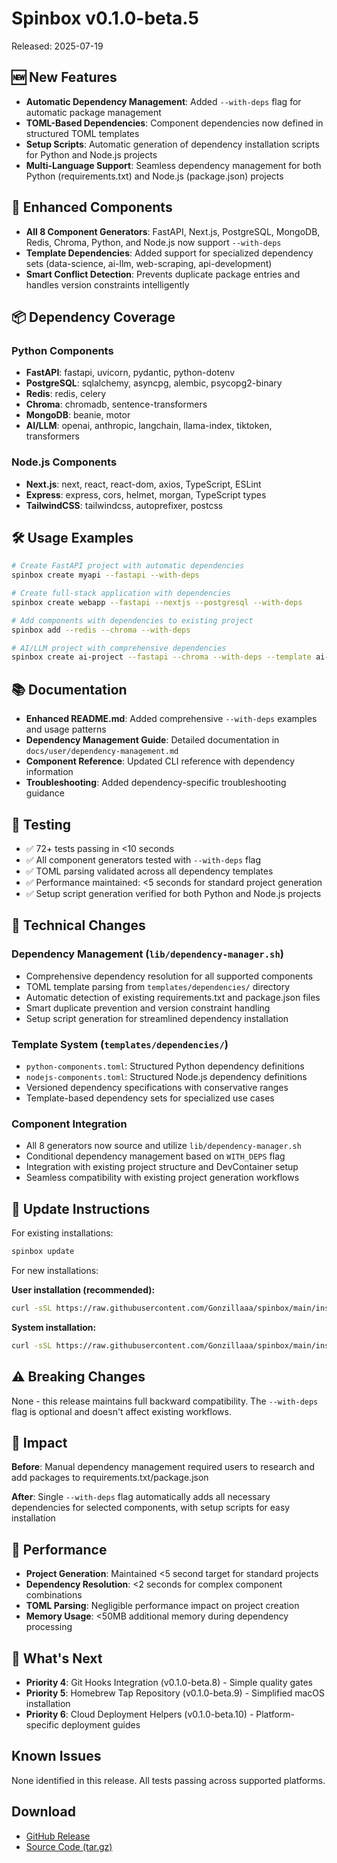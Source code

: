 # Spinbox v0.1.0-beta.5

Released: 2025-07-19

## 🆕 New Features
- **Automatic Dependency Management**: Added `--with-deps` flag for automatic package management
- **TOML-Based Dependencies**: Component dependencies now defined in structured TOML templates
- **Setup Scripts**: Automatic generation of dependency installation scripts for Python and Node.js projects
- **Multi-Language Support**: Seamless dependency management for both Python (requirements.txt) and Node.js (package.json) projects

## 🚀 Enhanced Components
- **All 8 Component Generators**: FastAPI, Next.js, PostgreSQL, MongoDB, Redis, Chroma, Python, and Node.js now support `--with-deps`
- **Template Dependencies**: Added support for specialized dependency sets (data-science, ai-llm, web-scraping, api-development)
- **Smart Conflict Detection**: Prevents duplicate package entries and handles version constraints intelligently

## 📦 Dependency Coverage
### Python Components
- **FastAPI**: fastapi, uvicorn, pydantic, python-dotenv
- **PostgreSQL**: sqlalchemy, asyncpg, alembic, psycopg2-binary
- **Redis**: redis, celery
- **Chroma**: chromadb, sentence-transformers
- **MongoDB**: beanie, motor
- **AI/LLM**: openai, anthropic, langchain, llama-index, tiktoken, transformers

### Node.js Components
- **Next.js**: next, react, react-dom, axios, TypeScript, ESLint
- **Express**: express, cors, helmet, morgan, TypeScript types
- **TailwindCSS**: tailwindcss, autoprefixer, postcss

## 🛠️ Usage Examples
```bash
# Create FastAPI project with automatic dependencies
spinbox create myapi --fastapi --with-deps

# Create full-stack application with dependencies
spinbox create webapp --fastapi --nextjs --postgresql --with-deps

# Add components with dependencies to existing project
spinbox add --redis --chroma --with-deps

# AI/LLM project with comprehensive dependencies
spinbox create ai-project --fastapi --chroma --with-deps --template ai-llm
```

## 📚 Documentation
- **Enhanced README.md**: Added comprehensive `--with-deps` examples and usage patterns
- **Dependency Management Guide**: Detailed documentation in `docs/user/dependency-management.md`
- **Component Reference**: Updated CLI reference with dependency information
- **Troubleshooting**: Added dependency-specific troubleshooting guidance

## 🧪 Testing
- ✅ 72+ tests passing in <10 seconds
- ✅ All component generators tested with `--with-deps` flag
- ✅ TOML parsing validated across all dependency templates
- ✅ Performance maintained: <5 seconds for standard project generation
- ✅ Setup script generation verified for both Python and Node.js projects

## 🔧 Technical Changes

### Dependency Management (`lib/dependency-manager.sh`)
- Comprehensive dependency resolution for all supported components
- TOML template parsing from `templates/dependencies/` directory
- Automatic detection of existing requirements.txt and package.json files
- Smart duplicate prevention and version constraint handling
- Setup script generation for streamlined dependency installation

### Template System (`templates/dependencies/`)
- `python-components.toml`: Structured Python dependency definitions
- `nodejs-components.toml`: Structured Node.js dependency definitions
- Versioned dependency specifications with conservative ranges
- Template-based dependency sets for specialized use cases

### Component Integration
- All 8 generators now source and utilize `lib/dependency-manager.sh`
- Conditional dependency management based on `WITH_DEPS` flag
- Integration with existing project structure and DevContainer setup
- Seamless compatibility with existing project generation workflows

## 🔄 Update Instructions

For existing installations:
```bash
spinbox update
```

For new installations:

**User installation (recommended):**
```bash
curl -sSL https://raw.githubusercontent.com/Gonzillaaa/spinbox/main/install-user.sh | bash
```

**System installation:**
```bash
curl -sSL https://raw.githubusercontent.com/Gonzillaaa/spinbox/main/install.sh | sudo bash
```

## ⚠️ Breaking Changes
None - this release maintains full backward compatibility. The `--with-deps` flag is optional and doesn't affect existing workflows.

## 🎯 Impact
**Before**: Manual dependency management required users to research and add packages to requirements.txt/package.json

**After**: Single `--with-deps` flag automatically adds all necessary dependencies for selected components, with setup scripts for easy installation

## 🚀 Performance
- **Project Generation**: Maintained <5 second target for standard projects
- **Dependency Resolution**: <2 seconds for complex component combinations
- **TOML Parsing**: Negligible performance impact on project creation
- **Memory Usage**: <50MB additional memory during dependency processing

## 🔮 What's Next
- **Priority 4**: Git Hooks Integration (v0.1.0-beta.8) - Simple quality gates
- **Priority 5**: Homebrew Tap Repository (v0.1.0-beta.9) - Simplified macOS installation
- **Priority 6**: Cloud Deployment Helpers (v0.1.0-beta.10) - Platform-specific deployment guides

## Known Issues
None identified in this release. All tests passing across supported platforms.

## Download
- [GitHub Release](https://github.com/Gonzillaaa/spinbox/releases/tag/v0.1.0-beta.5)
- [Source Code (tar.gz)](https://github.com/Gonzillaaa/spinbox/archive/v0.1.0-beta.5.tar.gz)